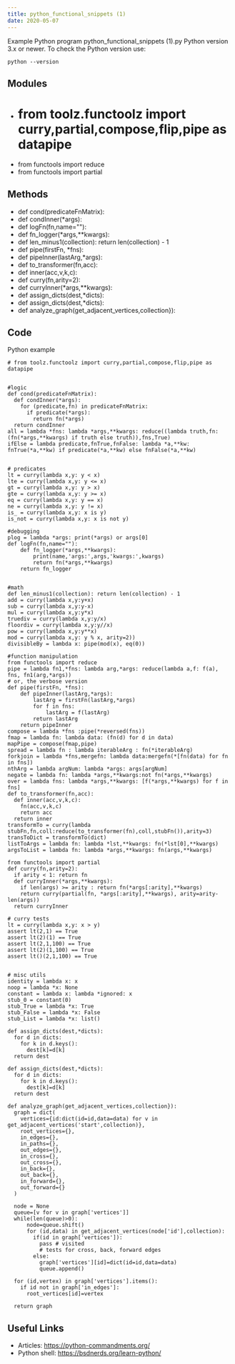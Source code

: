 ```yaml
---
title: python_functional_snippets (1)
date: 2020-05-07
---
```

Example Python program python_functional_snippets (1).py
Python version 3.x or newer.
To check the Python version use:

    python --version

## Modules

* # from toolz.functoolz import curry,partial,compose,flip,pipe as datapipe
* from functools import reduce
* from functools import partial

## Methods

* def cond(predicateFnMatrix):
*   def condInner(*args):
* def logFn(fn,name=""):
* def fn_logger(*args,**kwargs):
* def len_minus1(collection): return len(collection) - 1
* def pipe(firstFn, *fns): 
* def pipeInner(lastArg,*args):
* def to_transformer(fn,acc):
*   def inner(acc,v,k,c):
* def curry(fn,arity=2):
*   def curryInner(*args,**kwargs):
* def assign_dicts(dest,*dicts):
* def assign_dicts(dest,*dicts):
* def analyze_graph(get_adjacent_vertices,collection}):

## Code

Python example

    # from toolz.functoolz import curry,partial,compose,flip,pipe as datapipe
    
    
    #logic
    def cond(predicateFnMatrix):
      def condInner(*args):
        for (predicate,fn) in predicateFnMatrix:
          if predicate(*args):
            return fn(*args)
      return condInner
    all = lambda *fns: lambda *args,**kwargs: reduce((lambda truth,fn:(fn(*args,**kwargs) if truth else truth)),fns,True)
    ifElse = lambda predicate,fnTrue,fnFalse: lambda *a,**kw: fnTrue(*a,**kw) if predicate(*a,**kw) else fnFalse(*a,**kw)
    
    
    # predicates
    lt = curry(lambda x,y: y < x)
    lte = curry(lambda x,y: y <= x)
    gt = curry(lambda x,y: y > x)
    gte = curry(lambda x,y: y >= x)
    eq = curry(lambda x,y: y == x)
    ne = curry(lambda x,y: y != x)
    is_ = curry(lambda x,y: x is y)
    is_not = curry(lambda x,y: x is not y)
    
    #debugging
    plog = lambda *args: print(*args) or args[0]
    def logFn(fn,name=""):
        def fn_logger(*args,**kwargs):
            print(name,'args:',args,'kwargs:',kwargs)
            return fn(*args,**kwargs)
        return fn_logger
    
    
    #math
    def len_minus1(collection): return len(collection) - 1
    add = curry(lambda x,y:y+x)
    sub = curry(lambda x,y:y-x)
    mul = curry(lambda x,y:y*x)
    truediv = curry(lambda x,y:y/x)
    floordiv = curry(lambda x,y:y//x)
    pow = curry(lambda x,y:y**x)
    mod = curry(lambda x,y: y % x, arity=2))
    divisibleBy = lambda x: pipe(mod(x), eq(0))
    
    #function manipulation
    from functools import reduce
    pipe = lambda fn1,*fns: lambda arg,*args: reduce(lambda a,f: f(a), fns, fn1(arg,*args))
    # or, the verbose version
    def pipe(firstFn, *fns): 
        def pipeInner(lastArg,*args):
            lastArg = firstFn(lastArg,*args)
            for f in fns:
                lastArg = f(lastArg)
            return lastArg
        return pipeInner
    compose = lambda *fns :pipe(*reversed(fns))
    fmap = lambda fn: lambda data: (fn(d) for d in data)
    mapPipe = compose(fmap,pipe)
    spread = lambda fn : lambda iterableArg : fn(*iterableArg)
    forkjoin = lambda *fns,mergefn: lambda data:mergefn(*[fn(data) for fn in fns])
    nthArg = lambda argNum: lambda *args: args[argNum]
    negate = lambda fn: lambda *args,**kwargs:not fn(*args,**kwargs)
    over = lambda fns: lambda *args,**kwargs: [f(*args,**kwargs) for f in fns]
    def to_transformer(fn,acc):
      def inner(acc,v,k,c):
        fn(acc,v,k,c)
        return acc
      return inner
    transformTo = curry(lambda stubFn,fn,coll:reduce(to_transformer(fn),coll,stubFn()),arity=3)
    transToDict = transformTo(dict)
    listToArgs = lambda fn: lambda *lst,**kwargs: fn(*lst[0],**kwargs)
    argsToList = lambda fn: lambda *args,**kwargs: fn(args,**kwargs)
    
    from functools import partial
    def curry(fn,arity=2):
      if arity < 1: return fn
      def curryInner(*args,**kwargs):
        if len(args) >= arity : return fn(*args[:arity],**kwargs)
        return curry(partial(fn, *args[:arity],**kwargs), arity=arity-len(args))
      return curryInner
    
    # curry tests
    lt = curry(lambda x,y: x > y)
    assert lt(2,1) == True
    assert lt(2)(1) == True
    assert lt(2,1,100) == True
    assert lt(2)(1,100) == True
    assert lt()(2,1,100) == True
    
      
    # misc utils
    identity = lambda x: x
    noop = lambda *x: None
    constant = lambda x: lambda *ignored: x
    stub_0 = constant(0)
    stub_True = lambda *x: True
    stub_False = lambda *x: False
    stub_List = lambda *x: list()
    
    def assign_dicts(dest,*dicts):
      for d in dicts:
        for k in d.keys():
          dest[k]=d[k]
      return dest
    
    def assign_dicts(dest,*dicts):
      for d in dicts:
        for k in d.keys():
          dest[k]=d[k]
      return dest
    
    def analyze_graph(get_adjacent_vertices,collection}):
      graph = dict(
        vertices={id:dict(id=id,data=data) for v in get_adjacent_vertices('start',collection)},
        root_vertices={},
        in_edges={},
        in_paths={},
        out_edges={},
        in_cross={},
        out_cross={},
        in_back={},
        out_back={},
        in_forward={},
        out_forward={}
      )
    
      node = None
      queue=[v for v in graph['vertices']]
      while(len(queue)>0):
          node=queue.shift()
          for (id,data) in get_adjacent_vertices(node['id'],collection):
            if(id in graph['vertices']):
              pass # visited
              # tests for cross, back, forward edges
            else:
              graph['vertices'][id]=dict(id=id,data=data)
              queue.append()
    
      for (id,vertex) in graph['vertices'].items():
        if id not in graph['in_edges']:
          root_vertices[id]=vertex
              
      return graph

## Useful Links

- Articles: https://python-commandments.org/
- Python shell: https://bsdnerds.org/learn-python/
